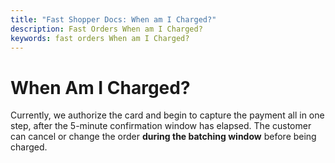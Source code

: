 ```yaml
---
title: "Fast Shopper Docs: When am I Charged?"
description: Fast Orders When am I Charged?
keywords: fast orders When am I Charged?
---
```


# When Am I Charged?

Currently, we authorize the card and begin to capture the payment all in one step, after the 5-minute confirmation window has elapsed. The customer can cancel or change the order **during the batching window** before being charged.

